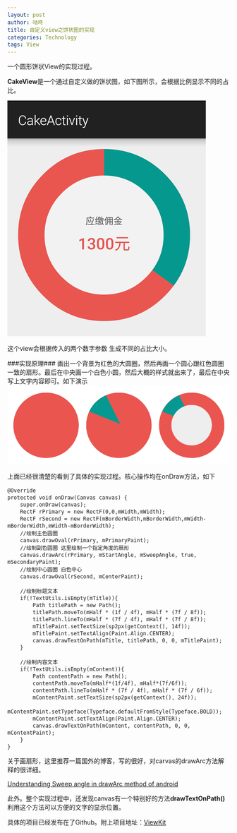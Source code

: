 ```yaml
---
layout: post
author: 咕咚
title: 自定义view之饼状图的实现
categories: Technology
tags: View
---
```

一个圆形饼状View的实现过程。

**CakeView**是一个通过自定义做的饼状图，如下图所示，会根据比例显示不同的占比。

![CakeView效果图](/assets/cakeview_v2.png "CakeView效果图")

这个view会根据传入的两个数字参数 生成不同的占比大小。

###实现原理###
画出一个背景为红色的大圆圈，然后再画一个圆心跟红色圆圈一致的扇形。最后在中央画一个白色小圆，然后大概的样式就出来了，最后在中央写上文字内容即可。如下演示
![CakeView原理图](/assets/cakeview_principle_v2.png "CakeView原理图")

上面已经很清楚的看到了具体的实现过程。核心操作均在onDraw方法，如下
	
	@Override
    protected void onDraw(Canvas canvas) {
        super.onDraw(canvas);
        RectF rPrimary = new RectF(0,0,mWidth,mWidth);
        RectF rSecond = new RectF(mBorderWidth,mBorderWidth,mWidth-mBorderWidth,mWidth-mBorderWidth);
        //绘制主色圆圈
        canvas.drawOval(rPrimary, mPrimaryPaint);
        //绘制副色圆圈 这里绘制一个指定角度的扇形
        canvas.drawArc(rPrimary, mStartAngle, mSweepAngle, true, mSecondaryPaint);
        //绘制中心圆圈 白色中心
        canvas.drawOval(rSecond, mCenterPaint);

        //绘制标题文本
        if(!TextUtils.isEmpty(mTitle)){
            Path titlePath = new Path();
            titlePath.moveTo(mHalf * (1f / 4f), mHalf * (7f / 8f));
            titlePath.lineTo(mHalf * (7f / 4f), mHalf * (7f / 8f));
            mTitlePaint.setTextSize(sp2px(getContext(), 14f));
            mTitlePaint.setTextAlign(Paint.Align.CENTER);
            canvas.drawTextOnPath(mTitle, titlePath, 0, 0, mTitlePaint);
        }

        //绘制内容文本
        if(!TextUtils.isEmpty(mContent)){
            Path contentPath = new Path();
            contentPath.moveTo(mHalf*(1f/4f), mHalf*(7f/6f));
            contentPath.lineTo(mHalf * (7f / 4f), mHalf * (7f / 6f));
            mContentPaint.setTextSize(sp2px(getContext(), 24f));
            mContentPaint.setTypeface(Typeface.defaultFromStyle(Typeface.BOLD));
            mContentPaint.setTextAlign(Paint.Align.CENTER);
            canvas.drawTextOnPath(mContent, contentPath, 0, 0, mContentPaint);
        }
    }


关于画扇形，这里推荐一篇国外的博客，写的很好，对carvas的drawArc方法解释的很详细。

[Understanding Sweep angle in drawArc method of android](http://www.cumulations.com/blogs/5/Understanding-Sweep-angle-in-drawArc-method-of-android "Title") 

此外。整个实现过程中，还发现canvas有一个特别好的方法**drawTextOnPath()** 
利用这个方法可以方便的文字的显示位置。

具体的项目已经发布在了Github。附上项目地址：[ViewKit](http://www.github.com/maoruibin/ViewKit "CakeView")
